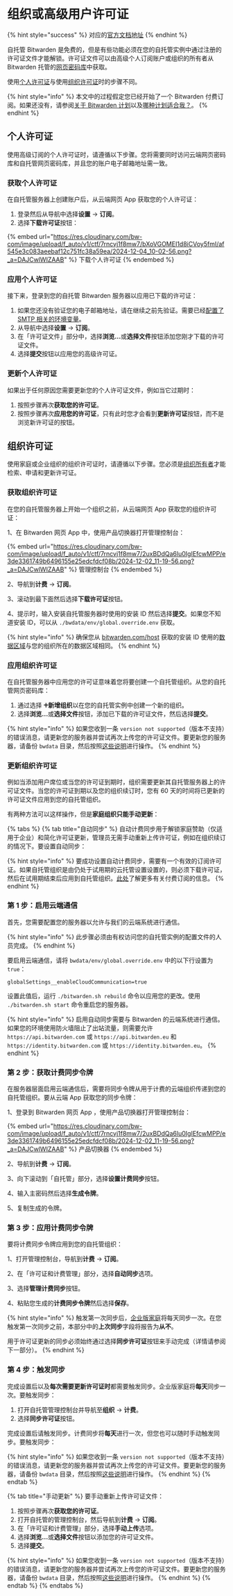 # 组织或高级用户许可证

{% hint style="success" %}
对应的[官方文档地址](https://bitwarden.com/help/article/licensing-on-premise/)
{% endhint %}

自托管 Bitwarden 是免费的，但是有些功能必须在您的自托管实例中通过注册的许可证文件才能解锁。许可证文件可以由高级个人订阅账户或组织的所有者从 Bitwarden 托管的[网页密码库](https://vault.bitwarden.com/)中获取。

使用[个人许可证](licensing.md#individual-license)与使用[组织许可证](licensing.md#organization-license)时的步骤不同。

{% hint style="info" %}
本文中的过程假定您已经开始了一个 Bitwarden 付费订阅。如果还没有，请参阅[关于 Bitwarden 计划](../plans-and-pricing/password-manager/about-bitwarden-plans.md)以及[哪种计划适合我？](../plans-and-pricing/what-plan-is-right-for-me.md)。
{% endhint %}

## 个人许可证 <a href="#individual-license" id="individual-license"></a>

使用高级订阅的个人许可证时，请遵循以下步骤。您将需要同时访问云端网页密码库和自托管网页密码库，并且您的账户电子邮箱地址需一致。

### 获取个人许可证 <a href="#retrieve-individual-license" id="retrieve-individual-license"></a>

在自托管服务器上创建账户后，从云端网页 App 获取您的个人许可证：

1. 登录然后从导航中选择**设置** → **订阅**。
2. 选择**下载许可证**按钮：

{% embed url="https://res.cloudinary.com/bw-com/image/upload/f_auto/v1/ctf/7rncvj1f8mw7/bXoVGOMEI1d8iCVoy5fmI/af545e3c083aeebaf12c751fc38a59ea/2024-12-04_10-02-56.png?_a=DAJCwlWIZAAB" %}
下载个人许可证
{% endembed %}

### 应用个人许可证 <a href="#apply-individual-license" id="apply-individual-license"></a>

接下来，登录到您的自托管 Bitwarden 服务器以应用已下载的许可证：

1. 如果您还没有验证您的电子邮箱地址，请在继续之前先验证。需要已经[配置了 SMTP 相关的环境变量](deploy-and-configure/configuration-options/environment-variables.md)。
2. 从导航中选择**设置** → **订阅**。
3. 在「许可证文件」部分中，选择**浏览...**&#x6216;**选择文件**按钮添加您刚才下载的许可证文件。
4. 选择**提交**按钮以应用您的高级许可证。

### 更新个人许可证 <a href="#update-individual-license" id="update-individual-license"></a>

如果出于任何原因您需要更新您的个人许可证文件，例如当它过期时：

1. 按照步骤再次**获取您的许可证**。
2. 按照步骤再次**应用您的许可证**，只有此时您才会看到**更新许可证**按钮，而不是浏览新许可证的按钮。

## 组织许可证 <a href="#organization-license" id="organization-license"></a>

使用家庭或企业组织的组织许可证时，请遵循以下步骤。您必须是[组织所有者](../admin-console/manage-members/member-roles-and-permissions.md)才能检索、申请和更新许可证。

### 获取组织许可证 <a href="#retrieve-organization-license" id="retrieve-organization-license"></a>

在您的自托管服务器上开始一个组织之前，从云端网页 App 获取您的组织许可证：

1、在 Bitwarden 网页 App 中，使用产品切换器打开管理控制台：

{% embed url="https://res.cloudinary.com/bw-com/image/upload/f_auto/v1/ctf/7rncvj1f8mw7/2uxBDdQa6lu0IgIEfcwMPP/e3de3361749b6496155e25edcfdcf08b/2024-12-02_11-19-56.png?_a=DAJCwlWIZAAB" %}
管理控制台
{% endembed %}

2、导航到**计费** → **订阅**。

3、滚动到最下面然后选择**下载许可证**按钮。

4、提示时，输入安装自托管服务器时使用的安装 ID 然后选择**提交**。如果您不知道安装 ID，可以从 `./bwdata/env/global.override.env` 获取。

{% hint style="info" %}
确保您从 [bitwarden.com/host](https://bitwarden.com/host/) 获取的安装 ID 使用的[数据区域](../security/server-geographies.md)与您的组织所在的数据区域相同。
{% endhint %}

### 应用组织许可证 <a href="#apply-organization-license" id="apply-organization-license"></a>

在自托管服务器中应用您的许可证意味着您将要创建一个自托管组织。从您的自托管网页密码库：

1. 通过选择 **🞤新增组织**以在您的自托管实例中创建一个新的组织。
2. 选择**浏览...**&#x6216;**选择文件**按钮，添加已下载的许可证文件，然后选择**提交**。

{% hint style="info" %}
如果您收到一条 `version not supported`（版本不支持）的错误消息，请更新您的服务器并尝试再次上传您的许可证文件。要更新您的服务器，请备份 `bwdata` 目录，然后按照[这些说明](update-a-server.md)进行操作。
{% endhint %}

### 更新组织许可证 <a href="#update-organization-license" id="update-organization-license"></a>

例如当添加用户席位或当您的许可证到期时，组织需要更新其自托管服务器上的许可证文件。当您的许可证到期以及您的组织续订时，您有 60 天的时间将已更新的许可证文件应用到您的自托管组织。

有两种方法可以这样操作，但是**家庭组织只能手动更新**：

{% tabs %}
{% tab title="自动同步" %}
自动计费同步用于解锁家庭赞助（仅适用于企业）和简化许可证更新，管理员无需手动重新上传许可证，例如在组织续订的情况下。要设置自动同步：

{% hint style="info" %}
要成功设置自动计费同步，需要有一个有效的订阅许可证。如果自托管组织是由仍处于试用期的云托管设置设置的，则必须下载许可证，然后在试用期结束后应用到自托管组织。[此处](../plans-and-pricing/password-manager/about-bitwarden-plans.md)了解更多有关付费订阅的信息。
{% endhint %}

### 第 1 步：启用云端通信 <a href="#step-1-enable-cloud-communication" id="step-1-enable-cloud-communication"></a>

首先，您需要配置您的服务器以允许与我们的云端系统进行通信。

{% hint style="info" %}
此步骤必须由有权访问您的自托管实例的配置文件的人员完成。
{% endhint %}

要启用云端通信，请将 `bwdata/env/global.override.env` 中的以下行设置为 `true`：

```systemd
globalSettings__enableCloudCommunication=true
```

设置此值后，运行 `./bitwarden.sh rebuild` 命令以应用您的更改。使用 `./bitwarden.sh start` 命令重启您的服务器。

{% hint style="info" %}
启用自动同步需要与 Bitwarden 的云端系统进行通信。如果您的环境使用防火墙阻止了出站流量，则需要允许 `https://api.bitwarden.com` 或 `https://api.bitwarden.eu` 和 `https://identity.bitwarden.com` 或 `https://identity.bitwarden.eu`。
{% endhint %}

### 第 2 步：获取计费同步令牌 <a href="#step-2-retrieve-billing-sync-token" id="step-2-retrieve-billing-sync-token"></a>

在服务器层面启用云端通信后，需要将同步令牌从用于计费的云端组织传递到您的自托管组织。要从云端 App 获取您的同步令牌：

1、登录到 Bitwarden 网页 App ，使用产品切换器打开管理控制台：

{% embed url="https://res.cloudinary.com/bw-com/image/upload/f_auto/v1/ctf/7rncvj1f8mw7/2uxBDdQa6lu0IgIEfcwMPP/e3de3361749b6496155e25edcfdcf08b/2024-12-02_11-19-56.png?_a=DAJCwlWIZAAB" %}
产品切换器
{% endembed %}

2、导航到**计费** → **订阅**。

3、向下滚动到「自托管」部分，选择**设置计费同步**按钮。

4、输入主密码然后选择**生成令牌**。

5、复制生成的令牌。

### 第 3 步：应用计费同步令牌 <a href="#step-3-apply-billing-sync-token" id="step-3-apply-billing-sync-token"></a>

要将计费同步令牌应用到您的自托管组织：

1、打开管理控制台，导航到**计费** → **订阅**。

2、在「许可证和计费管理」部分，选择**自动同步**选项。

3、选择**管理计费同步**按钮。

4、粘贴您生成的**计费同步令牌**然后选择**保存**。

{% hint style="info" %}
触发第一次同步后，[企业版家庭](https://help.ppgg.in/self-hosting/self-hosting-families-sponsorships)将每天同步一次。在您触发第一次同步之前，本部分中的**上次同步**字段将报告为**从不**。

用于许可证更新的同步必须始终通过选择**同步许可证**按钮来手动完成（详情请参阅下一部分）。
{% endhint %}

### 第 4 步：触发同步 <a href="#step-4-trigger-sync" id="step-4-trigger-sync"></a>

完成设置后以及**每次需要更新许可证时**都需要触发同步。企业版家庭将**每天**同步一次。要触发同步：

1. 打开自托管管理控制台并导航至**组织** → **计费**。
2. 选择**同步许可证**按钮。

完成设置后请触发同步。计费同步将**每天**进行一次，但您也可以随时手动触发同步。要触发同步：

{% hint style="info" %}
如果您收到一条 `version not supported`（版本不支持）的错误消息，请更新您的服务器并尝试再次上传您的许可证文件。要更新您的服务器，请备份 `bwdata` 目录，然后按照[这些说明](https://help.ppgg.in/self-hosting/update-your-instance)进行操作。
{% endhint %}
{% endtab %}

{% tab title="手动更新" %}
要手动重新上传许可证文件：

1. 按照步骤再次**获取您的许可证**。
2. 打开自托管的管理控制台，然后导航到**计费** → **订阅**。
3. 在「许可证和计费管理」部分，选择**手动上传**选项。
4. 选择**浏览...**&#x6216;**选择文件**按钮以添加您的许可证文件。
5. 选择**提交**。

{% hint style="info" %}
如果您收到一条 `version not supported`（版本不支持）的错误消息，请更新您的服务器并尝试再次上传您的许可证文件。要更新您的服务器，请备份 `bwdata` 目录，然后按照[这些说明](https://help.ppgg.in/self-hosting/update-your-instance)进行操作。
{% endhint %}
{% endtab %}
{% endtabs %}

